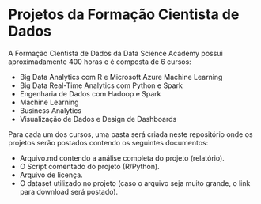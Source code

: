 # Projetos da Formação Cientista de Dados

A Formação Cientista de Dados da Data Science Academy possui aproximadamente 400 horas e é composta de 6 cursos:

- Big Data Analytics com R e Microsoft Azure Machine Learning
- Big Data Real-Time Analytics com Python e Spark
- Engenharia de Dados com Hadoop e Spark
- Machine Learning
- Business Analytics
- Visualização de Dados e Design de Dashboards

Para cada um dos cursos, uma pasta será criada neste repositório onde os projetos serão postados contendo os seguintes documentos:

- Arquivo.md contendo a análise completa do projeto (relatório).
- O Script comentado do projeto (R/Python).
- Arquivo de licença.
- O dataset utilizado no projeto (caso o arquivo seja muito grande, o link para download será postado).
